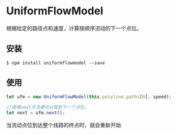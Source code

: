 # UniformFlowModel
根据给定的路径点和速度，计算按顺序流动的下一个点位。

## 安装
```shell
$ npm install uniformflowmodel --save
```
## 使用
```javascript
let ufm = new UniformFlowModel(this.polyline.paths[0], speed);

//使用next方法便可以取到下一个点位，
let next = ufm.next();
```
当流动点位到达整个线路的终点时，就会重新开始
